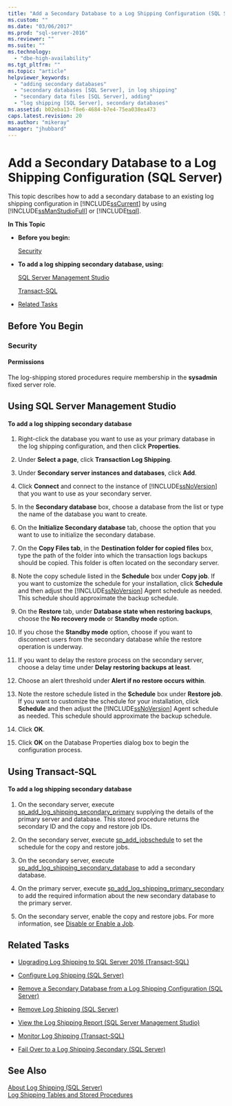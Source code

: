 ```yaml
---
title: "Add a Secondary Database to a Log Shipping Configuration (SQL Server) | Microsoft Docs"
ms.custom: ""
ms.date: "03/06/2017"
ms.prod: "sql-server-2016"
ms.reviewer: ""
ms.suite: ""
ms.technology: 
  - "dbe-high-availability"
ms.tgt_pltfrm: ""
ms.topic: "article"
helpviewer_keywords: 
  - "adding secondary databases"
  - "secondary databases [SQL Server], in log shipping"
  - "secondary data files [SQL Server], adding"
  - "log shipping [SQL Server], secondary databases"
ms.assetid: b02eba13-f8e6-4684-b7e4-75ea038ea473
caps.latest.revision: 20
ms.author: "mikeray"
manager: "jhubbard"
---
```

# Add a Secondary Database to a Log Shipping Configuration (SQL Server)
  This topic describes how to add a secondary database to an existing log shipping configuration in [!INCLUDE[ssCurrent](../../advanced-analytics/r-services/includes/sscurrent-md.md)] by using [!INCLUDE[ssManStudioFull](../../advanced-analytics/r-services/includes/ssmanstudiofull-md.md)] or [!INCLUDE[tsql](../../advanced-analytics/r-services/includes/tsql-md.md)].  
  
 **In This Topic**  
  
-   **Before you begin:**  
  
     [Security](#Security)  
  
-   **To add a log shipping secondary database, using:**  
  
     [SQL Server Management Studio](#SSMSProcedure)  
  
     [Transact-SQL](#TsqlProcedure)  
  
-   [Related Tasks](#RelatedTasks)  
  
##  <a name="BeforeYouBegin"></a> Before You Begin  
  
###  <a name="Security"></a> Security  
  
####  <a name="Permissions"></a> Permissions  
 The log-shipping stored procedures require membership in the **sysadmin** fixed server role.  
  
##  <a name="SSMSProcedure"></a> Using SQL Server Management Studio  
  
#### To add a log shipping secondary database  
  
1.  Right-click the database you want to use as your primary database in the log shipping configuration, and then click **Properties**.  
  
2.  Under **Select a page**, click **Transaction Log Shipping**.  
  
3.  Under **Secondary server instances and databases**, click **Add**.  
  
4.  Click **Connect** and connect to the instance of [!INCLUDE[ssNoVersion](../../advanced-analytics/r-services/includes/ssnoversion-md.md)] that you want to use as your secondary server.  
  
5.  In the **Secondary database** box, choose a database from the list or type the name of the database you want to create.  
  
6.  On the **Initialize Secondary database** tab, choose the option that you want to use to initialize the secondary database.  
  
7.  On the **Copy Files tab**, in the **Destination folder for copied files** box, type the path of the folder into which the transaction logs backups should be copied. This folder is often located on the secondary server.  
  
8.  Note the copy schedule listed in the **Schedule** box under **Copy job**. If you want to customize the schedule for your installation, click **Schedule** and then adjust the [!INCLUDE[ssNoVersion](../../advanced-analytics/r-services/includes/ssnoversion-md.md)] Agent schedule as needed. This schedule should approximate the backup schedule.  
  
9. On the **Restore** tab, under **Database state when restoring backups**, choose the **No recovery mode** or **Standby mode** option.  
  
10. If you chose the **Standby mode** option, choose if you want to disconnect users from the secondary database while the restore operation is underway.  
  
11. If you want to delay the restore process on the secondary server, choose a delay time under **Delay restoring backups at least**.  
  
12. Choose an alert threshold under **Alert if no restore occurs within**.  
  
13. Note the restore schedule listed in the **Schedule** box under **Restore job**. If you want to customize the schedule for your installation, click **Schedule** and then adjust the [!INCLUDE[ssNoVersion](../../advanced-analytics/r-services/includes/ssnoversion-md.md)] Agent schedule as needed. This schedule should approximate the backup schedule.  
  
14. Click **OK**.  
  
15. Click **OK** on the Database Properties dialog box to begin the configuration process.  
  
##  <a name="TsqlProcedure"></a> Using Transact-SQL  
  
#### To add a log shipping secondary database  
  
1.  On the secondary server, execute [sp_add_log_shipping_secondary_primary](../../relational-databases/reference/system-stored-procedures/sp-add-log-shipping-secondary-primary-transact-sql.md) supplying the details of the primary server and database. This stored procedure returns the secondary ID and the copy and restore job IDs.  
  
2.  On the secondary server, execute [sp_add_jobschedule](../../relational-databases/reference/system-stored-procedures/sp-add-jobschedule-transact-sql.md) to set the schedule for the copy and restore jobs.  
  
3.  On the secondary server, execute [sp_add_log_shipping_secondary_database](../../relational-databases/reference/system-stored-procedures/sp-add-log-shipping-secondary-database-transact-sql.md) to add a secondary database.  
  
4.  On the primary server, execute [sp_add_log_shipping_primary_secondary](../../relational-databases/reference/system-stored-procedures/sp-add-log-shipping-primary-secondary-transact-sql.md) to add the required information about the new secondary database to the primary server.  
  
5.  On the secondary server, enable the copy and restore jobs. For more information, see [Disable or Enable a Job](../Topic/Disable%20or%20Enable%20a%20Job.md).  
  
##  <a name="RelatedTasks"></a> Related Tasks  
  
-   [Upgrading Log Shipping to SQL Server 2016 &#40;Transact-SQL&#41;](../../database-engine/log-shipping/upgrading-log-shipping-to-sql-server-2016-transact-sql.md)  
  
-   [Configure Log Shipping &#40;SQL Server&#41;](../../database-engine/log-shipping/configure-log-shipping-sql-server.md)  
  
-   [Remove a Secondary Database from a Log Shipping Configuration &#40;SQL Server&#41;](../../database-engine/log-shipping/remove-a-secondary-database-from-a-log-shipping-configuration-sql-server.md)  
  
-   [Remove Log Shipping &#40;SQL Server&#41;](../../database-engine/log-shipping/remove-log-shipping-sql-server.md)  
  
-   [View the Log Shipping Report &#40;SQL Server Management Studio&#41;](../../database-engine/log-shipping/view-the-log-shipping-report-sql-server-management-studio.md)  
  
-   [Monitor Log Shipping &#40;Transact-SQL&#41;](../../database-engine/log-shipping/monitor-log-shipping-transact-sql.md)  
  
-   [Fail Over to a Log Shipping Secondary &#40;SQL Server&#41;](../../database-engine/log-shipping/fail-over-to-a-log-shipping-secondary-sql-server.md)  
  
## See Also  
 [About Log Shipping &#40;SQL Server&#41;](../../database-engine/log-shipping/about-log-shipping-sql-server.md)   
 [Log Shipping Tables and Stored Procedures](../../database-engine/log-shipping/log-shipping-tables-and-stored-procedures.md)  
  
  